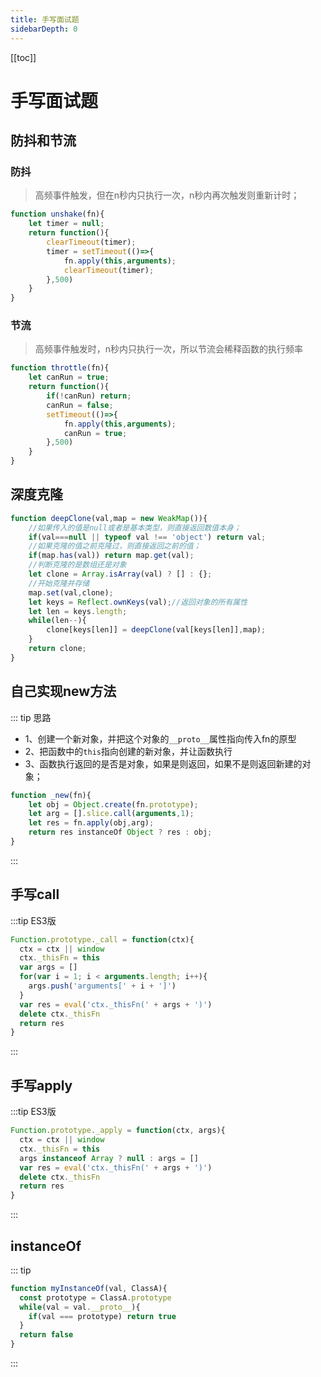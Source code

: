 ```yaml
---
title: 手写面试题
sidebarDepth: 0
---
```

[[toc]]
# 手写面试题

## 防抖和节流
### 防抖
>高频事件触发，但在n秒内只执行一次，n秒内再次触发则重新计时；
```js
function unshake(fn){
	let timer = null;
	return function(){
		clearTimeout(timer);
		timer = setTimeout(()=>{
			fn.apply(this,arguments);
			clearTimeout(timer);
		},500)
	}
}
```

### 节流
>高频事件触发时，n秒内只执行一次，所以节流会稀释函数的执行频率
```js
function throttle(fn){
	let canRun = true;
	return function(){
		if(!canRun) return;
		canRun = false;
		setTimeout(()=>{
			fn.apply(this,arguments);
			canRun = true;
		},500)
	}
}
```

## 深度克隆
```js
function deepClone(val,map = new WeakMap()){
	//如果传入的值是null或者是基本类型，则直接返回数值本身；
	if(val===null || typeof val !== 'object') return val;
	//如果克隆的值之前克隆过，则直接返回之前的值；
	if(map.has(val)) return map.get(val);
	//判断克隆的是数组还是对象
	let clone = Array.isArray(val) ? [] : {};
	//开始克隆并存储
	map.set(val,clone);
	let keys = Reflect.ownKeys(val);//返回对象的所有属性
	let len = keys.length;
	while(len--){
		clone[keys[len]] = deepClone(val[keys[len]],map);
	}
	return clone;
}
```

## 自己实现new方法
::: tip 思路
- 1、创建一个新对象，并把这个对象的`__proto__`属性指向传入fn的原型
- 2、把函数中的`this`指向创建的新对象，并让函数执行
- 3、函数执行返回的是否是对象，如果是则返回，如果不是则返回新建的对象；
```js
function _new(fn){
	let obj = Object.create(fn.prototype);
	let arg = [].slice.call(arguments,1);
	let res = fn.apply(obj,arg);
	return res instanceOf Object ? res : obj;
}
```
:::

## 手写call
:::tip ES3版
```js 
Function.prototype._call = function(ctx){
  ctx = ctx || window
  ctx._thisFn = this
  var args = []
  for(var i = 1; i < arguments.length; i++){
    args.push('arguments[' + i + ']')
  }
  var res = eval('ctx._thisFn(' + args + ')')
  delete ctx._thisFn
  return res
}
```
:::

## 手写apply
:::tip ES3版
```js 
Function.prototype._apply = function(ctx, args){
  ctx = ctx || window
  ctx._thisFn = this
  args instanceof Array ? null : args = []
  var res = eval('ctx._thisFn(' + args + ')')
  delete ctx._thisFn
  return res
}
```
:::

## instanceOf
::: tip
```js
function myInstanceOf(val, ClassA){
  const prototype = ClassA.prototype
  while(val = val.__proto__){
    if(val === prototype) return true
  }
  return false
}
```
:::


